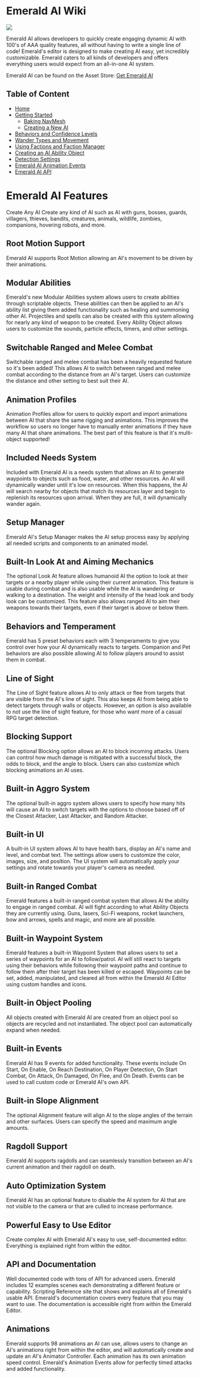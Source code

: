 # Emerald AI Wiki

![](https://i.imgur.com/3KYPspV.png)

Emerald AI allows developers to quickly create engaging dynamic AI with 100's of AAA quality features, all without having to write a single line of code! Emerald's editor is designed to make creating AI easy, yet incredibly customizable. Emerald caters to all kinds of developers and offers everything users would expect from an all-in-one AI system.

Emerald AI can be found on the Asset Store: [Get Emerald AI](https://assetstore.unity.com/linkmaker/embed/package/40199/widget?aid=1101l3nnr)

## Table of Content
* [Home]
* [Getting Started]
   * [Baking NavMesh]
   * [Creating a New AI]
* [Behaviors and Confidence Levels]
* [Wander Types and Movement]
* [Using Factions and Faction Manager]
* [Creating an AI Ability Object]
* [Detection Settings]
* [Emerald AI Animation Events]
* [Emerald AI API]

[Home]: https://github.com/Black-Horizon-Studios/Emerald-AI/wiki
[Getting Started]: https://github.com/Black-Horizon-Studios/Emerald-AI/wiki/Getting-Started
[Creating a New AI]: https://github.com/Black-Horizon-Studios/Emerald-AI/wiki/Creating-a-New-AI
[Baking NavMesh]: https://github.com/Black-Horizon-Studios/Emerald-AI/wiki/Baking-NavMesh
[Behaviors and Confidence Levels]: https://github.com/Black-Horizon-Studios/Emerald-AI/wiki/Behaviors-and-Confidence-Levels
[Wander Types and Movement]: https://github.com/Black-Horizon-Studios/Emerald-AI/wiki/Wander-Types-and-Movement
[Emerald AI API]: https://github.com/Black-Horizon-Studios/Emerald-AI/wiki/Emerald-AI-API
[Using Factions and Faction Manager]: https://github.com/Black-Horizon-Studios/Emerald-AI/wiki/Using-Factions-and-Faction-Manager
[Creating an AI Ability Object]: https://github.com/Black-Horizon-Studios/Emerald-AI/wiki/Creating-an-AI-Ability-Object
[Emerald AI Animation Events]: https://github.com/Black-Horizon-Studios/Emerald-AI/wiki/Emerald-AI-Animation-Events
[Detection Settings]: https://github.com/Black-Horizon-Studios/Emerald-AI/wiki/Detection-Settings

# Emerald AI Features
Create Any AI
Create any kind of AI such as AI with guns, bosses, guards, villagers, thieves, bandits, creatures, animals, wildlife, zombies, companions, hovering robots, and more.

## Root Motion Support
Emerald AI supports Root Motion allowing an AI's movement to be driven by their animations.

## Modular Abilities
Emerald's new Modular Abilities system allows users to create abilities through scriptable objects. These abilities can then be applied to an AI's ability list giving them added functionality such as healing and summoning other AI. Projectiles and spells can also be created with this system allowing for nearly any kind of weapon to be created. Every Ability Object allows users to customize the sounds, particle effects, timers, and other settings.

## Switchable Ranged and Melee Combat
Switchable ranged and melee combat has been a heavily requested feature so it's been added! This allows AI to switch between ranged and melee combat according to the distance from an AI's target. Users can customize the distance and other setting to best suit their AI.

## Animation Profiles
Animation Profiles allow for users to quickly export and import animations between AI that share the same rigging and animations. This improves the workflow so users no longer have to manually enter animations if they have many AI that share animations. The best part of this feature is that it's multi-object supported!

## Included Needs System
Included with Emerald AI is a needs system that allows an AI to generate waypoints to objects such as food, water, and other resources. An AI will dynamically wander until it's low on resources. When this happens, the AI will search nearby for objects that match its resources layer and begin to replenish its resources upon arrival. When they are full, it will dynamically wander again.

## Setup Manager
Emerald AI's Setup Manager makes the AI setup process easy by applying all needed scripts and components to an animated model.

## Built-In Look At and Aiming Mechanics
The optional Look At feature allows humanoid AI the option to look at their targets or a nearby player while using their current animation. This feature is usable during combat and is also usable while the AI is wandering or walking to a destination. The weight and intensity of the head look and body look can be customized. This feature also allows ranged AI to aim their weapons towards their targets, even if their target is above or below them.

## Behaviors and Temperament
Emerald has 5 preset behaviors each with 3 temperaments to give you control over how your AI dynamically reacts to targets. Companion and Pet behaviors are also possible allowing AI to follow players around to assist them in combat.

## Line of Sight
The Line of Sight feature allows AI to only attack or flee from targets that are visible from the AI's line of sight. This also keeps AI from being able to detect targets through walls or objects. However, an option is also available to not use the line of sight feature, for those who want more of a casual RPG target detection.

## Blocking Support
The optional Blocking option allows an AI to block incoming attacks. Users can control how much damage is mitigated with a successful block, the odds to block, and the angle to block. Users can also customize which blocking animations an AI uses.

## Built-in Aggro System
The optional built-in aggro system allows users to specify how many hits will cause an AI to switch targets with the options to choose based off of the Closest Attacker, Last Attacker, and Random Attacker.

## Built-in UI
A built-in UI system allows AI to have health bars, display an AI's name and level, and combat text. The settings allow users to customize the color, images, size, and position. The UI system will automatically apply your settings and rotate towards your player's camera as needed.

## Built-in Ranged Combat
Emerald features a built-in ranged combat system that allows AI the ability to engage in ranged combat. AI will fight according to what Ability Objects they are currently using. Guns, lasers, Sci-Fi weapons, rocket launchers, bow and arrows, spells and magic, and more are all possible.

## Built-in Waypoint System
Emerald features a built-in Waypoint System that allows users to set a series of waypoints for an AI to follow/patrol. AI will still react to targets using their behaviors while following their waypoint paths and continue to follow them after their target has been killed or escaped. Waypoints can be set, added, manipulated, and cleared all from within the Emerald AI Editor using custom handles and icons.

## Built-in Object Pooling
All objects created with Emerald AI are created from an object pool so objects are recycled and not instantiated. The object pool can automatically expand when needed.

## Built-in Events
Emerald AI has 9 events for added functionality. These events include On Start, On Enable, On Reach Destination, On Player Detection, On Start Combat, On Attack, On Damaged, On Flee, and On Death. Events can be used to call custom code or Emerald AI's own API.

## Built-in Slope Alignment
The optional Alignment feature will align AI to the slope angles of the terrain and other surfaces. Users can specify the speed and maximum angle amounts.

## Ragdoll Support
Emerald AI supports ragdolls and can seamlessly transition between an AI's current animation and their ragdoll on death.

## Auto Optimization System
Emerald AI has an optional feature to disable the AI system for AI that are not visible to the camera or that are culled to increase performance.

## Powerful Easy to Use Editor
Create complex AI with Emerald AI's easy to use, self-documented editor. Everything is explained right from within the editor.

## API and Documentation
Well documented code with tons of API for advanced users. Emerald includes 12 examples scenes each demonstrating a different feature or capability. Scripting Reference site that shows and explains all of Emerald's usable API. Emerald's documentation covers every feature that you may want to use. The documentation is accessible right from within the Emerald Editor.

## Animations
Emerald supports 98 animations an AI can use, allows users to change an AI's animations right from within the editor, and will automatically create and update an AI's Animator Controller. Each animation has its own animation speed control. Emerald's Animation Events allow for perfectly timed attacks and added functionality.